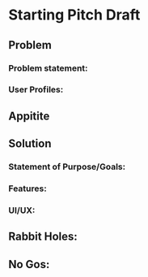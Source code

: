 # Starting Pitch Draft

## Problem
### Problem statement: 

### User Profiles:

## Appitite

## Solution
### Statement of Purpose/Goals:

### Features:

### UI/UX:

## Rabbit Holes:

## No Gos:

